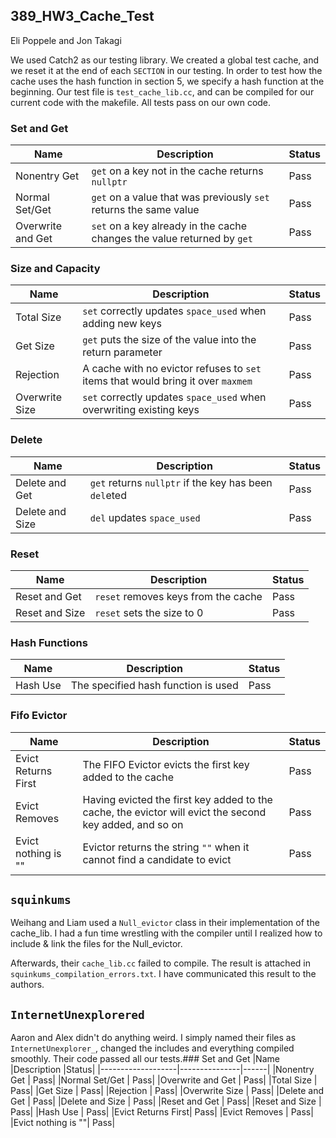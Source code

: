 ## 389_HW3_Cache_Test
Eli Poppele and Jon Takagi

We used Catch2 as our testing library. We created a global test cache, and we reset it at the end of each `SECTION` in our testing. In order to test how the cache uses the hash function in section 5, we specify a hash function at the beginning. Our test file is `test_cache_lib.cc`, and can be compiled for our current code with the makefile. All tests pass on our own code.

### Set and Get
|Name             |Description    |Status|
|-----------------|---------------|------|
|Nonentry Get     |`get` on a key not in the cache returns `nullptr`|Pass  |
|Normal Set/Get   |`get` on a value that was previously `set` returns the same value|Pass  |
|Overwrite and Get|`set` on a key already in the cache changes the value returned by `get`|Pass  |

### Size and Capacity
|Name             |Description    |Status|
|-----------------|---------------|------|
|Total Size |`set` correctly updates `space_used` when adding new keys|Pass|
|Get Size|`get` puts the size of the value into the return parameter |Pass|
|Rejection| A cache with no evictor refuses to `set` items that would bring it over `maxmem` |Pass|
|Overwrite Size| `set` correctly updates `space_used` when overwriting existing keys |Pass|

### Delete
|Name             |Description    |Status|
|-----------------|---------------|------|
|Delete and Get | `get` returns `nullptr` if the key has been `del`eted |Pass|
|Delete and Size| `del` updates `space_used` |Pass|

### Reset
|Name             |Description    |Status|
|-----------------|---------------|------|
|Reset and Get | `reset` removes keys from the cache | Pass|
|Reset and Size | `reset` sets the size to 0 |Pass|

### Hash Functions
|Name             |Description    |Status|
|-----------------|---------------|------|
|Hash Use | The specified hash function is used | Pass|

### Fifo Evictor
|Name             |Description    |Status|
|-----------------|---------------|------|
|Evict Returns First| The FIFO Evictor evicts the first key added to the cache |Pass|
|Evict Removes| Having evicted the first key added to the cache, the evictor will evict the second key added, and so on |Pass|
|Evict nothing is ""| Evictor returns the string `""` when it cannot find a candidate to evict |Pass|


## `squinkums`
Weihang and Liam used a `Null_evictor` class in their implementation of the cache_lib. I had a fun time wrestling with the compiler until I realized how to include & link the files for the Null_evictor.

Afterwards, their `cache_lib.cc` failed to compile. The result is attached in `squinkums_compilation_errors.txt`. I have communicated this result to the authors.

## `InternetUnexplorered`
Aaron and Alex didn't do anything weird. I simply named their files as `InternetUnexplorer_`, changed the includes and everything compiled smoothly. Their code passed all our tests.### Set and Get
|Name               |Description    |Status|
|-------------------|---------------|------|
|Nonentry Get       | Pass|
|Normal Set/Get     | Pass|
|Overwrite and Get  | Pass|
|Total Size         | Pass|
|Get Size           | Pass|
|Rejection          | Pass|
|Overwrite Size     | Pass|
|Delete and Get     | Pass|
|Delete and Size    | Pass|
|Reset and Get      | Pass|
|Reset and Size     | Pass|
|Hash Use           | Pass|
|Evict Returns First| Pass|
|Evict Removes      | Pass|
|Evict nothing is ""| Pass|
